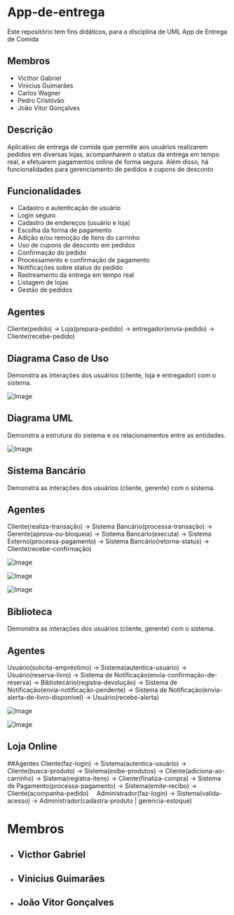 # App-de-entrega
Este repositório tem fins didáticos, para a disciplina de UML
App de Entrega de Comida

## Membros

- Victhor Gabriel 
- Vinicius Guimarães 
- Carlos Wagner 
- Pedro Cristóvão 
- João Vitor Gonçalves

## Descrição

Aplicativo de entrega de comida que permite aos usuários realizarem pedidos em diversas lojas, acompanharem o status da entrega em tempo real, e efetuarem pagamentos online de forma segura. Além disso, há funcionalidades para gerenciamento de pedidos e cupons de desconto

## Funcionalidades

- Cadastro e autenticação de usuário
- Login seguro
- Cadastro de endereços (usuário e loja)
- Escolha da forma de pagamento
- Adição e/ou remoção de itens do carrinho
- Uso de cupons de desconto em pedidos
- Confirmação do pedido
- Processamento e confirmação de pagamento
- Notificações sobre status do pedido
- Rastreamento da entrega em tempo real
- Listagem de lojas
- Gestão de pedidos

## Agentes
Cliente(pedido) -> Loja(prepara-pedido) -> entregador(envia-pedido) -> Cliente(recebe-pedido)

## Diagrama Caso de Uso

Demonstra as interações dos usuários (cliente, loja e entregador) com o sistema.

![Image](https://github.com/user-attachments/assets/5fcc089a-da82-4b71-9cb0-d6ab466966d9)

## Diagrama UML

Demonstra a estrutura do sistema e os relacionamentos entre as entidades.

![Image](https://github.com/user-attachments/assets/674a7a2f-fb1c-4440-a7ef-544d223ead88)


## Sistema Bancário

Demonstra as interações dos usuários (cliente, gerente) com o sistema.

## Agentes
Cliente(realiza-transação) → Sistema Bancário(processa-transação) →
Gerente(aprova-ou-bloqueia) → Sistema Bancário(executa) →
Sistema Externo(processa-pagamento) → Sistema Bancário(retorna-status) →
Cliente(recebe-confirmação)

![Image](https://github.com/user-attachments/assets/43640e95-0214-4a13-8306-f07850c54f0f)

![Image](https://github.com/user-attachments/assets/dc5408a7-fef0-4e13-a192-f300042ab646)

![Image](https://github.com/user-attachments/assets/631dc247-cfcb-4750-84e4-2c5bff399993)


## Biblioteca

Demonstra as interações dos usuários (cliente, gerente) com o sistema.

## Agentes
Usuário(solicita-empréstimo) → Sistema(autentica-usuário) →
Usuário(reserva-livro) → Sistema de Notificação(envia-confirmação-de-reserva) →
Bibliotecário(registra-devolução) → Sistema de Notificação(envia-notificação-pendente) →
Sistema de Notificação(envia-alerta-de-livro-disponível) → Usuário(recebe-alerta)

![Image](https://github.com/user-attachments/assets/c4d8d089-b10c-4b26-afdb-fa29ab145632)

![Image](https://github.com/user-attachments/assets/8b8502c6-f5c0-4de3-9263-73ab55c05e48)

## Loja Online

##Agentes
Cliente(faz-login) → Sistema(autentica-usuário) →
Cliente(busca-produto) → Sistema(exibe-produtos) →
Cliente(adiciona-ao-carrinho) → Sistema(registra-itens) →
Cliente(finaliza-compra) → Sistema de Pagamento(processa-pagamento) →
Sistema(emite-recibo) → Cliente(acompanha-pedido)
⠀
Administrador(faz-login) → Sistema(valida-acesso) →
Administrador(cadastra-produto | gerencia-estoque)




## <h1>Membros</h1>

- <h2>Victhor Gabriel</h2> 
- <h2>Vinicius Guimarães</h2>   
- <h2>João Vitor Gonçalves</h2>

